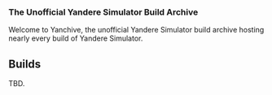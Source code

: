 ### The Unofficial Yandere Simulator Build Archive

Welcome to Yanchive, the unofficial Yandere Simulator build archive hosting nearly every build of Yandere Simulator.

## Builds
TBD.

